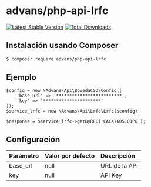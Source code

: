 # advans/php-api-lrfc

[![Latest Stable Version](https://img.shields.io/packagist/v/advans/php-api-lrfc?style=flat-square)](https://packagist.org/packages/advans/php-api-lrfc)
[![Total Downloads](https://img.shields.io/packagist/dt/advans/php-api-lrfc?style=flat-square)](https://packagist.org/packages/advans/php-api-lrfc)

## Instalación usando Composer

```sh
$ composer require advans/php-api-lrfc
```

## Ejemplo

````
$config = new \Advans\Api\BovedaCSD\Config([
    'base_url' => '*************************',
    'key' => '**********************'
]);
$service_lrfc = new \Advans\Api\Lrfc\Lrfc($config);

$response = $service_lrfc->getByRFC('CACX7605101P8');
````

## Configuración

| Parámetro | Valor por defecto | Descripción |
| :--- | :--- | :--- |
| base_url | null | URL de la API |
| key | null | API Key |
